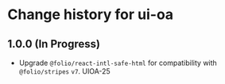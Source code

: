 # Change history for ui-oa

## 1.0.0 (In Progress)

* Upgrade `@folio/react-intl-safe-html` for compatibility with `@folio/stripes` `v7`. UIOA-25

